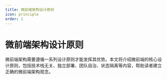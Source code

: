 ```yaml
---
title: 微前端架构设计原则
icon: principle
order: 1
---
```


# 微前端架构设计原则

微前端架构需要遵循一系列设计原则才能发挥其优势。本文将介绍微前端的核心设计原则，包括技术栈无关、独立部署、团队自治、状态隔离等内容，帮助读者建立正确的微前端架构观念。
